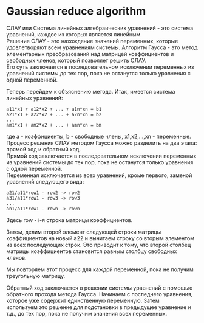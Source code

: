 # Gaussian reduce algorithm
  СЛАУ или Система линейных алгебраических уравнений - это система уравнений, каждое из которых является линейным.   
  Решение СЛАУ - это нахождение значений переменных, которые     удовлетворяют всем уравнениям системы.
  Алгоритм Гаусса - это метод элементарных преобразований над матрицей коэффициентов и свободных членов, который позволяет решить СЛАУ.  
  Его суть заключается в последовательном исключении переменных из уравнений системы до тех пор, пока не останутся только уравнения с одной переменной.

  Теперь перейдем к объяснению метода. Итак, имеется система линейных уравнений:
  ```
  a11*x1 + a12*x2 + ... + a1n*xn = b1  
  a21*x1 + a22*x2 + ... + a2n*xn = b2  
  ...  
  am1*x1 + am2*x2 + ... + amn*xn = bm
  ```  
  где a - коэффициенты, b - свободные члены, x1,x2,...,xn - переменные.
  Процесс решения СЛАУ методом Гаусса можно разделить на два этапа: прямой ход и обратный ход.  
  Прямой ход заключается в последовательном исключении переменных из уравнений системы до тех пор, пока не останутся только уравнения с одной переменной.  
  Переменная исключается из всех уравнений, кроме первого, заменой уравнений следующего вида:  
  ```
  a21/a11*row1 - row2 -> row2
  a31/a11*row1 - row3 -> row3
  ...
  an1/a11*row1 - rown -> rown
  ```
  Здесь row - i-я строка матрицы коэффициентов.  
  
  Затем, делим второй элемент следующей строки матрицы коэффициентов на новый a22 и вычитаем строку со вторым элементом из всех последующих строк. Это приводит к тому, что второй столбец
  матрицы коэффициентов становится равным столбцу свободных членов.  
  
  Мы повторяем этот процесс для каждой переменной, пока не получим треугольную матрицу.  
  
  Обратный ход заключается в решении системы уравнений с помощью обратного прохода метода Гаусса. Начинаем с последнего уравнения, которое уже содержит единственную переменную. Затем    
  используем это решение для подстановки в предыдущее уравнение и т.д., до тех пор, пока не получим значения всех переменных.
